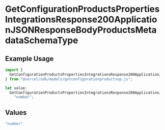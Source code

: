 # GetConfigurationProductsPropertiesIntegrationsResponse200ApplicationJSONResponseBodyProductsMetadataSchemaType

## Example Usage

```typescript
import {
  GetConfigurationProductsPropertiesIntegrationsResponse200ApplicationJSONResponseBodyProductsMetadataSchemaType,
} from "@vercel/sdk/models/getconfigurationproductsop.js";

let value:
  GetConfigurationProductsPropertiesIntegrationsResponse200ApplicationJSONResponseBodyProductsMetadataSchemaType =
    "number";
```

## Values

```typescript
"number"
```
